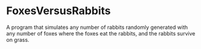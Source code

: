 # FoxesVersusRabbits
A program that simulates any number of rabbits randomly generated with any number of foxes where the foxes eat the rabbits, and the rabbits survive on grass.
